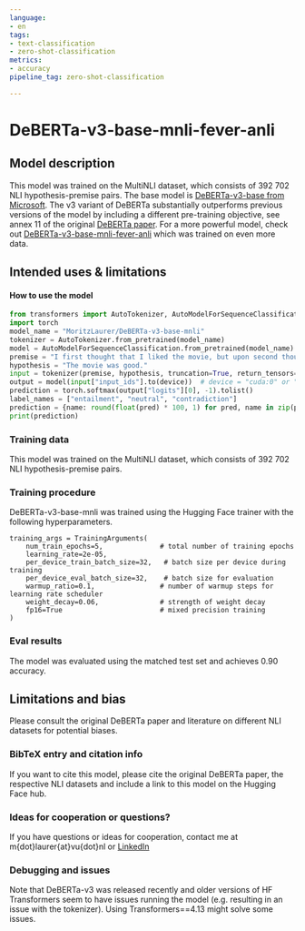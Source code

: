 ```yaml
---
language: 
- en
tags:
- text-classification
- zero-shot-classification
metrics:
- accuracy
pipeline_tag: zero-shot-classification

---
```

# DeBERTa-v3-base-mnli-fever-anli
## Model description
This model was trained on the MultiNLI dataset, which consists of 392 702 NLI hypothesis-premise pairs. 
The base model is [DeBERTa-v3-base from Microsoft](https://huggingface.co/microsoft/deberta-v3-base). The v3 variant of DeBERTa substantially outperforms previous versions of the model by including a different pre-training objective, see annex 11 of the original [DeBERTa paper](https://arxiv.org/pdf/2006.03654.pdf). For a more powerful model, check out [DeBERTa-v3-base-mnli-fever-anli](https://huggingface.co/MoritzLaurer/DeBERTa-v3-base-mnli-fever-anli) which was trained on even more data. 
## Intended uses & limitations
#### How to use the model
```python
from transformers import AutoTokenizer, AutoModelForSequenceClassification
import torch
model_name = "MoritzLaurer/DeBERTa-v3-base-mnli"
tokenizer = AutoTokenizer.from_pretrained(model_name)
model = AutoModelForSequenceClassification.from_pretrained(model_name)
premise = "I first thought that I liked the movie, but upon second thought it was actually disappointing."
hypothesis = "The movie was good."
input = tokenizer(premise, hypothesis, truncation=True, return_tensors="pt")
output = model(input["input_ids"].to(device))  # device = "cuda:0" or "cpu"
prediction = torch.softmax(output["logits"][0], -1).tolist()
label_names = ["entailment", "neutral", "contradiction"]
prediction = {name: round(float(pred) * 100, 1) for pred, name in zip(prediction, label_names)}
print(prediction)
```
### Training data
This model was trained on the MultiNLI dataset, which consists of 392 702 NLI hypothesis-premise pairs. 

### Training procedure
DeBERTa-v3-base-mnli was trained using the Hugging Face trainer with the following hyperparameters.
```
training_args = TrainingArguments(
    num_train_epochs=5,              # total number of training epochs
    learning_rate=2e-05,
    per_device_train_batch_size=32,   # batch size per device during training
    per_device_eval_batch_size=32,    # batch size for evaluation
    warmup_ratio=0.1,                # number of warmup steps for learning rate scheduler
    weight_decay=0.06,               # strength of weight decay
    fp16=True                        # mixed precision training
)
```
### Eval results
The model was evaluated using the matched test set and achieves 0.90 accuracy.

## Limitations and bias
Please consult the original DeBERTa paper and literature on different NLI datasets for potential biases. 
### BibTeX entry and citation info
If you want to cite this model, please cite the original DeBERTa paper, the respective NLI datasets and include a link to this model on the Hugging Face hub. 

### Ideas for cooperation or questions?
If you have questions or ideas for cooperation, contact me at m{dot}laurer{at}vu{dot}nl or [LinkedIn](https://www.linkedin.com/in/moritz-laurer/)

### Debugging and issues
Note that DeBERTa-v3 was released recently and older versions of HF Transformers seem to have issues running the model (e.g. resulting in an issue with the tokenizer). Using Transformers==4.13 might solve some issues. 